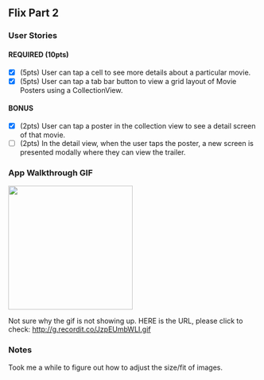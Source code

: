 
## Flix Part 2

### User Stories

#### REQUIRED (10pts)
- [x] (5pts) User can tap a cell to see more details about a particular movie.
- [x] (5pts) User can tap a tab bar button to view a grid layout of Movie Posters using a CollectionView.

#### BONUS
- [x] (2pts) User can tap a poster in the collection view to see a detail screen of that movie.
- [ ] (2pts) In the detail view, when the user taps the poster, a new screen is presented modally where they can view the trailer.

### App Walkthrough GIF


<img src='http://g.recordit.co/JzpEUmbWLI.gif' width=250><br>

Not sure why the gif is not showing up. HERE is the URL, please click to check: http://g.recordit.co/JzpEUmbWLI.gif

### Notes
Took me a while to figure out how to adjust the size/fit of images. 
